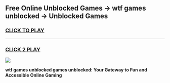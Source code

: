 
## Free Online Unblocked Games → wtf games unblocked → Unblocked Games
<h3>
<a href="https://premium.freeplayer.one?title=wtf_games_unblocked&ref=21F">CLICK TO PLAY</a></h3>
<hr>

<h3>
<a href="https://premium.freeplayer.one?title=wtf_games_unblocked&ref=21F">CLICK 2 PLAY</a>
  
</h3>

<a href="https://premium.freeplayer.one?title=wtf_games_unblocked&ref=21F/"><img src="https://clearcache.store/games.png"></a>


**wtf games unblocked games unblocked: Your Gateway to Fun and Accessible Online Gaming**
